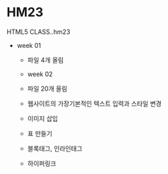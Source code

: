 # HM23
HTML5 CLASS..hm23

- week 01
  - 파일 4개 올림
  
  - week 02
  - 파일 20개 올림
  - 웹사이트의 가장기본적인 텍스트 입력과 스타일 변경
  - 이미지 삽입
  - 표 만들기
  - 블록태그, 인라인태그
  - 하이퍼링크
